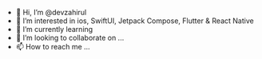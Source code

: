 - 👋 Hi, I’m @devzahirul
- 👀 I’m interested in ios, SwiftUI, Jetpack Compose, Flutter & React Native
- 🌱 I’m currently learning
- 💞️ I’m looking to collaborate on ...
- 📫 How to reach me ... 

<!---
devzahirul/devzahirul is a ✨ special ✨ repository because its `README.md` (this file) appears on your GitHub profile.
You can click the Preview link to take a look at your changes.
--->
